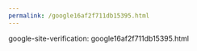```yaml
---
permalink: /google16af2f711db15395.html
---
```

google-site-verification: google16af2f711db15395.html
